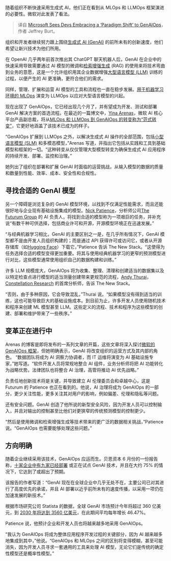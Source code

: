 
<!--
title: 微软看到开发者拥抱“范式转变”迈向 GenAIOps
cover: https://cdn.thenewstack.io/media/2024/10/a92e2bdd-the-blowup-pguirt0m-m0-unsplash-1.jpg
-->

随着组织不断快速采用生成式 AI，他们正在看到从 MLOps 和 LLMOps 框架演进的必要性。微软对此发表了看法。

> 译自 [Microsoft Sees Devs Embracing a ‘Paradigm Shift’ to GenAIOps](https://thenewstack.io/microsoft-sees-devs-embracing-a-paradigm-shift-to-genaiops/)，作者 Jeffrey Burt。

组织和开发者继续努力跟上围绕[生成式 AI (GenAI)](https://thenewstack.io/generative-ai-in-2023-genai-tools-became-table-stakes/) 的前所未有的创新速度，他们希望让新兴技术为他们所用。

在 OpenAI 几乎两年前首次推出其 ChatGPT 聊天机器人后，GenAI 在企业中的快速采用导致需要通过 AI 模型的微调和[检索增强生成](https://thenewstack.io/writer-coms-graph-based-rag-alternative-to-vector-retrieval/) (RAG) 的使用来将技术弯曲到业务的意愿，这是一个允许组织用其企业数据增强[大型语言模型 (LLM)](https://thenewstack.io/llm/) 训练的过程，以便产生的 AI 更准确，更符合他们的需求。

同样，管理、扩展和运营 AI 模型的工具和流程也一直在稳步发展。[用于机器学习环境的 MLOps](https://thenewstack.io/kitops-is-the-open-source-tool-that-turns-devops-pipelines-into-mlops-pipelines/) 演变为 LLMOps 以应对大型语言模型的兴起。

现在出现了 GenAIOps，它已经出现几个月了，并有望成为开发、测试和部署 GenAI 解决方案的首选流程。在最近的一篇博文中，[Yina Arenas](https://www.linkedin.com/in/yinaa/)，微软 AI 核心平台产品副总裁，将从[MLOps 和 LLMOps 到 GenAIOps 的转变称为“范式转变”](https://techcommunity.microsoft.com/t5/ai-ai-platform-blog/the-future-of-ai-the-paradigm-shifts-in-generative-ai-operations/ba-p/4254216)，它更好地涵盖了该技术已成为的样子。

“GenAIOps 扩展到 LLMOps 之外，以解决生成式 AI 操作的全部范围，包括[小型语言模型 (SLM)](https://thenewstack.io/the-rise-of-small-language-models/) 和多模态模型，”Arenas 写道，并指出它包括从实践和工具到基础模型和框架的一切。“这种转变从仅仅管理大型模型转变为确保生成式 AI 应用程序的持续开发、部署、监控和治理。”

她列出了组织在部署和扩展 GenAI 时面临的运营挑战，从输入模型的数据的质量和数量到性能、效率、成本、安全性和合规性。

## 寻找合适的 GenAI 模型

另一个障碍是浏览复杂的 GenAI 模型环境，以找到不仅满足性能需求，而且还能很好地与企业现有基础设施集成的模型。[Nick Patience](https://www.linkedin.com/in/nickpatience/)，分析师公司[The Futurum Group](https://futurumgroup.com/) 的 AI 负责人，将找到合适的模型称为一项艰巨的任务，并补充说“有数千种可供选择，包括商业许可和开源，开源模型环境正在迅速发展。”

“与经典机器学习相比，GenAI 的主要区别之一是，在几乎所有情况下，GenAI 模型都不是由开发人员组织构建的；而是通过 API 获得许可或访问它，或者从开源存储库（如[Hugging Face](https://huggingface.co/)）下载它，”Patience 告诉 The New Stack。“这使得为任务选择合适的模型变得更加重要。将其与使用经典机器学习的更窄的预测模型进行对比，这些模型通常使用组织自己的数据构建和训练。”

许多 LLM 规模庞大，GenAIOps 将为收集、整理、清理和创建适当的数据集以及以特定检查点进行模型的适当测量创建带来更规范的流程，[Andy Thurai](https://www.linkedin.com/in/andythurai/)，[Constellation Research](https://www.constellationr.com/) 的首席分析师，告诉 The New Stack。

“否则，由于多种原因，它会导致混乱，”Thurai 说。“如果模型没有得到适当的训练，这也可能导致巨大的基础设施成本。到目前为止，许多开发人员使用随机技术和程序来创建 ML 模型甚至 LLM。这些定义的流程、技术和程序为这些模型的创建、部署和维护带来了一些秩序。”

## 变革正在进行中

Arenas 的博客是即将发布的一系列文章的开篇，这些文章将深入探讨[微软的 GenAIOps 框架](https://learn.microsoft.com/en-us/azure/machine-learning/prompt-flow/concept-llmops-maturity?view=azureml-api-2)，但她明确表示，GenAI 将改变组织的运营方式及其内部的角色。
“数据团队将成为 AI 洞察力协调者，而 IT 运维将演变为 AI 基础设施专家，”她写道。“软件开发人员将常规地整合 AI 组件，业务分析师将把 AI 功能转化为战略优势。法律团队也将整合 AI 治理，高管将推动 AI 优先战略。”

负责任地创新技术将是关键，并导致建立 AI 伦理委员会和卓越中心，这是 Futurum 的 Patience 也正在看到的。他说，AI 治理将成为 GenAIOps 的一部分，更少关注性能，更多关注其对用户的影响，例如偏差、伦理和隐私等问题。

还有安全问题。GenAI 创造了他所说的新型安全风险，因为开发人员可以控制输入，并且对输出的控制甚至比他们对更狭窄的传统预测模型的控制更少。

“然后是使用微调和检索增强生成等技术带来的更广泛的数据相关挑战，”Patience 说。“GenAIOps 也需要能够处理这些问题。”

## 方向明确

随着企业继续采用该技术，GenAIOps 应运而生。贝恩资本 6 月份的一份报告称，[十家企业中有九家已经部署](https://www.bain.com/about/media-center/press-releases/2024/generative-ai-virtually-ubiquitous-in-global-business-as-the-technology-spreads-at-a-near-unprecedented-rate--bain--company-proprietary-survey/#:~:text=Bain's%20latest%20proprietary%20cross%2Dindustry,rapidly%20across%20all%20use%20cases.) 或正在试点 GenAI 技术，并且在大约 75% 的情况下，它达到了或超出了预期。

该报告的作者写道：“GenAI 现在在全球企业中几乎无处不在，主要公司已对其进行了高度优先的承诺，并且 AI 部署以近乎前所未有的速度传播，以采用一项仍在加速发展的新技术。”

根据市场研究公司 Statista 的数据，全球 GenAI 市场预计今年将超过 360 亿美元，到 [2030 年将达到 3560 亿美元](https://www.statista.com/outlook/tmo/artificial-intelligence/generative-ai/worldwide)，在此期间平均每年增长 46.47%。

Patience 说，他预计企业和开发人员也将越来越多地采用 GenAIOps。

“我认为 GenAIOps 将成为整体应用程序开发过程的关键部分，因为 AI 越来越多地集成到其中，”他说。“GenAIOps 和 MLOps 之间的区别将变得模糊，甚至可能消失，因为开发人员寻求一套通用的工具来处理 AI 模型，无论它们是传统的确定性模型还是概率性模型。”
